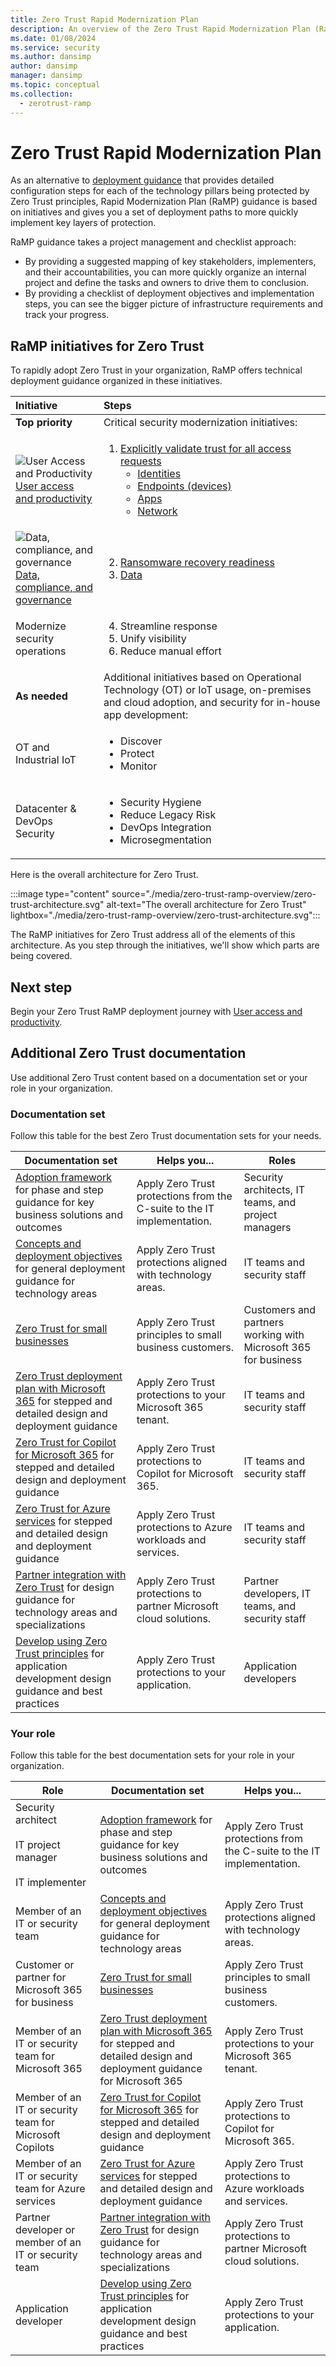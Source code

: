 ```yaml
---
title: Zero Trust Rapid Modernization Plan
description: An overview of the Zero Trust Rapid Modernization Plan (RaMP) to quickly modernize your security and IT infrastructure to comply with Zero Trust principles.
ms.date: 01/08/2024
ms.service: security
ms.author: dansimp
author: dansimp
manager: dansimp
ms.topic: conceptual
ms.collection:
  - zerotrust-ramp
---
```


# Zero Trust Rapid Modernization Plan

<!---

Writers notes:

For updates to product names, please also update the appropriate figures.

To update figures that are not screen shots, your options are:

- Locate the source Visio file in internal storage.
- Use the published Visio file in the Microsoft Download Center (see the "Technical publications" section of this article).
- For figures that are published in Scalable Vector Graphics (SVG) format, save the SVG file from the article web page, insert into Visio, modify, and then save it as a new version of the SVG file.

For new articles in this content set, please:

- Add a link in the zero-trust-ramp-overview.md to the new article.
- Add a link to the Zero Trust Guidance Center page (index.yml).

--->

As an alternative to [deployment guidance](./deploy/overview.md) that provides detailed configuration steps for each of the technology pillars being protected by Zero Trust principles, Rapid Modernization Plan (RaMP) guidance is based on initiatives and gives you a set of deployment paths to more quickly implement key layers of protection.

RaMP guidance takes a project management and checklist approach:

- By providing a suggested mapping of key stakeholders, implementers, and their accountabilities, you can more quickly organize an internal project and define the tasks and owners to drive them to conclusion.
- By providing a checklist of deployment objectives and implementation steps, you can see the bigger picture of infrastructure requirements and track your progress.

## RaMP initiatives for Zero Trust

To rapidly adopt Zero Trust in your organization, RaMP offers technical deployment guidance organized in these initiatives.

| Initiative | Steps |
|:-------|:-----|
| **Top priority** | Critical security modernization initiatives: |
| ![User Access and Productivity](./media/zero-trust-ramp-overview/user-access-icon.png) <br> [User access and productivity](user-access-productivity-overview.md) | <ol><li>[Explicitly validate trust for all access requests](user-access-productivity-validate-trust.md)<br><ul><li>[Identities](user-access-productivity-validate-trust.md#identities)</li><li>[Endpoints (devices)](user-access-productivity-validate-trust.md#endpoints)</li><li>[Apps](user-access-productivity-validate-trust.md#apps)</li><li>[Network](user-access-productivity-validate-trust.md#network)</li></ul></li> |
| ![Data, compliance, and governance](./media/zero-trust-ramp-overview/data-compliance-governance-icon.png) <br> [Data, compliance, and governance](data-compliance-governance-overview.md) | <ol start="2"><li>[Ransomware recovery readiness](data-compliance-gov-ransomware-recovery-readiness.md)<br></li><li>[Data](data-compliance-gov-data.md)<br></ol> |
| Modernize security operations  | <ol start="4"><li>Streamline response</li><li>Unify visibility</li><li>Reduce manual effort</li></li></ol>|
| **As needed** | Additional initiatives based on Operational Technology (OT) or IoT usage, on-premises and cloud adoption, and security for in-house app development: |
| OT and Industrial IoT | <ul><li>Discover</li><li>Protect</li><li>Monitor</li></ul> |
| Datacenter & DevOps Security | <ul><li>Security Hygiene</li><li>Reduce Legacy Risk</li><li>DevOps Integration</li><li>Microsegmentation</li></ul> |

Here is the overall architecture for Zero Trust.

:::image type="content" source="./media/zero-trust-ramp-overview/zero-trust-architecture.svg" alt-text="The overall architecture for Zero Trust" lightbox="./media/zero-trust-ramp-overview/zero-trust-architecture.svg":::

The RaMP initiatives for Zero Trust address all of the elements of this architecture. As you step through the initiatives, we'll show which parts are being covered.

## Next step

Begin your Zero Trust RaMP deployment journey with [User access and productivity](user-access-productivity-overview.md).

## Additional Zero Trust documentation

Use additional Zero Trust content based on a documentation set or your role in your organization.

### Documentation set

Follow this table for the best Zero Trust documentation sets for your needs.

| Documentation set | Helps you... | Roles |
| --- | --- | --- |
| [Adoption framework](adopt/zero-trust-adoption-overview.md) for phase and step guidance for key business solutions and outcomes | Apply Zero Trust protections from the C-suite to the IT implementation. | Security architects, IT teams, and project managers |
| [Concepts and deployment objectives](deploy/overview.md) for general deployment guidance for technology areas | Apply Zero Trust protections aligned with technology areas. | IT teams and security staff |
| [Zero Trust for small businesses](guidance-smb-partner.md) | Apply Zero Trust principles to small business customers. | Customers and partners working with Microsoft 365 for business |
| [Zero Trust deployment plan with Microsoft 365](/microsoft-365/security/microsoft-365-zero-trust?bc=%2fsecurity%2fzero-trust%2fbreadcrumb%2ftoc.json&toc=%2fsecurity%2fzero-trust%2ftoc.json) for stepped and detailed design and deployment guidance | Apply Zero Trust protections to your Microsoft 365 tenant. | IT teams and security staff |
| [Zero Trust for Copilot for Microsoft 365](zero-trust-microsoft-365-copilot.md) for stepped and detailed design and deployment guidance | Apply Zero Trust protections to Copilot for Microsoft 365. | IT teams and security staff |
| [Zero Trust for Azure services](azure-infrastructure-overview.md) for stepped and detailed design and deployment guidance | Apply Zero Trust protections to Azure workloads and services. | IT teams and security staff |
| [Partner integration with Zero Trust](integrate/overview.md) for design guidance for technology areas and specializations | Apply Zero Trust protections to partner Microsoft cloud solutions. | Partner developers, IT teams, and security staff |
| [Develop using Zero Trust principles](develop/overview.md) for application development design guidance and best practices | Apply Zero Trust protections to your application. | Application developers |

### Your role

Follow this table for the best documentation sets for your role in your organization.

| Role | Documentation set | Helps you... |
| --- | --- | --- |
| Security architect <br><br> IT project manager <br><br> IT implementer | [Adoption framework](adopt/zero-trust-adoption-overview.md) for phase and step guidance for key business solutions and outcomes| Apply Zero Trust protections from the C-suite to the IT implementation. |
| Member of an IT or security team | [Concepts and deployment objectives](deploy/overview.md) for general deployment guidance for technology areas | Apply Zero Trust protections aligned with technology areas. |
| Customer or partner for Microsoft 365 for business | [Zero Trust for small businesses](guidance-smb-partner.md) | Apply Zero Trust principles to small business customers.  |
| Member of an IT or security team for Microsoft 365 | [Zero Trust deployment plan with Microsoft 365](/microsoft-365/security/microsoft-365-zero-trust?bc=%2fsecurity%2fzero-trust%2fbreadcrumb%2ftoc.json&toc=%2fsecurity%2fzero-trust%2ftoc.json) for stepped and detailed design and deployment guidance for Microsoft 365 | Apply Zero Trust protections to your Microsoft 365 tenant. |
| Member of an IT or security team for Microsoft Copilots | [Zero Trust for Copilot for Microsoft 365](zero-trust-microsoft-365-copilot.md) for stepped and detailed design and deployment guidance | Apply Zero Trust protections to Copilot for Microsoft 365. |
| Member of an IT or security team for Azure services | [Zero Trust for Azure services](azure-infrastructure-overview.md) for stepped and detailed design and deployment guidance | Apply Zero Trust protections to Azure workloads and services. |
| Partner developer or member of an IT or security team | [Partner integration with Zero Trust](integrate/overview.md) for design guidance for technology areas and specializations | Apply Zero Trust protections to partner Microsoft cloud solutions. |
| Application developer | [Develop using Zero Trust principles](develop/overview.md) for application development design guidance and best practices | Apply Zero Trust protections to your application. |
